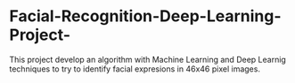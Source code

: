 # Facial-Recognition-Deep-Learning-Project-
This project develop an algorithm with Machine Learning and Deep Learnig techniques to try to identify facial expresions in 46x46 pixel images.

